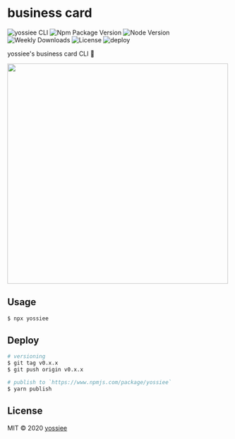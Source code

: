 # business card
![yossiee CLI](https://img.shields.io/badge/yossie-cli-yellow)
![Npm Package Version](https://img.shields.io/npm/v/yossiee?style=plastic&color=black)
![Node Version](https://img.shields.io/node/v/yossiee?style=plastic&color=yellow)
![Weekly Downloads](https://img.shields.io/npm/dw/yossiee?style=plastic&color=black)
![License](https://img.shields.io/npm/l/yossiee?style=plastic&message=hoge&color=yellow)
![deploy](https://github.com/yossiee/business-card/workflows/publish%20package/badge.svg)

yossiee's business card CLI :lizard:

<img width="500" src="https://user-images.githubusercontent.com/38056766/74929526-0a322800-541f-11ea-9d95-d57145c9e0ec.png">

## Usage

```sh
$ npx yossiee
```

## Deploy
```sh
# versioning
$ git tag v0.x.x
$ git push origin v0.x.x

# publish to `https://www.npmjs.com/package/yossiee`
$ yarn publish
```

## License

MIT ©︎ 2020 [yossiee](https://github.com/yossiee)

